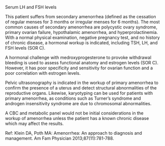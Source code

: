 Serum LH and FSH levels

This patient suffers from secondary amenorrhea (defined as the cessation of regular menses for 3 months or irregular menses for 6 months). The most common causes of secondary amenorrhea are polycystic ovary syndrome, primary ovarian failure, hypothalamic amenorrhea, and hyperprolactinemia. With a normal physical examination, negative pregnancy test, and no history of chronic disease, a hormonal workup is indicated, including TSH, LH, and FSH levels (SOR C).

A hormonal challenge with medroxyprogesterone to provoke withdrawal bleeding is used to assess functional anatomy and estrogen levels (SOR C). However, it has poor specificity and sensitivity for ovarian function and a poor correlation with estrogen levels.

Pelvic ultrasonography is indicated in the workup of primary amenorrhea to confirm the presence of a uterus and detect structural abnormalities of the reproductive organs. Likewise, karyotyping can be used for patients with primary amenorrhea, as conditions such as Turner’s syndrome and androgen insensitivity syndrome are due to chromosomal abnormalities.

A CBC and metabolic panel would not be initial considerations in the workup of amenorrhea unless the patient has a known chronic disease which may affect the results.

Ref: Klein DA, Poth MA: Amenorrhea: An approach to diagnosis and management. Am Fam Physician 2013;87(11):781-788.